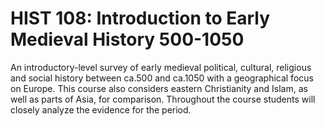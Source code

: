 # HIST 108: Introduction to Early Medieval History 500-1050

An introductory-level survey of early medieval political, cultural, religious and social history between ca.500 and ca.1050 with a geographical focus on Europe. This course also considers eastern Christianity and Islam, as well as parts of Asia, for comparison. Throughout the course students will closely analyze the evidence for the period.